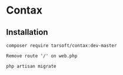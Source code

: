 # Contax


## Installation

    composer require tarsoft/contax:dev-master  
    
    Remove route '/' on web.php

    php artisan migrate
